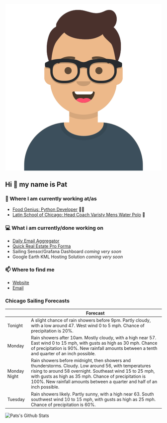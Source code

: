[![Social banner for p-j-falconer](https://raw.githubusercontent.com/P-J-FALCONER/P-J-FALCONER/master/assets/avataaars.svg)](https://patfalconer.com/)
## Hi :wave: my name is Pat

### 💼 Where I am currently working at/as
- [Food Genius: Python Developer](https://getfoodgenius.com/) 🍔🐍
- [Latin School of Chicago: Head Coach Varisty Mens Water Polo](https://www.latinschool.org/) 🤽


### 💻 What i am currently/done working on
 - [Daily Email Aggregator](https://github.com/P-J-FALCONER/dott_daily_mail)
 - [Quick Real Estate Pro Forma](https://github.com/P-J-FALCONER/henry)
 - Sailing Sensor/Grafana Dashboard *coming very soon*
 - Google Earth KML Hosting Solution *coming very soon*

### 📫 Where to find me
 - [Website](https://patfalconer.com/)
 - [Email](mailto:patrick.j.falconer@gmail.com)


### Chicago Sailing Forecasts
|   | Forecast  |
|---|---|
| Tonight | A slight chance of rain showers before 9pm. Partly cloudy, with a low around 47. West wind 0 to 5 mph. Chance of precipitation is 20%. |
| Monday | Rain showers after 10am. Mostly cloudy, with a high near 57. East wind 0 to 15 mph, with gusts as high as 30 mph. Chance of precipitation is 90%. New rainfall amounts between a tenth and quarter of an inch possible. |
| Monday Night | Rain showers before midnight, then showers and thunderstorms. Cloudy. Low around 56, with temperatures rising to around 58 overnight. Southeast wind 15 to 25 mph, with gusts as high as 35 mph. Chance of precipitation is 100%. New rainfall amounts between a quarter and half of an inch possible. |
| Tuesday | Rain showers likely. Partly sunny, with a high near 63. South southwest wind 10 to 15 mph, with gusts as high as 25 mph. Chance of precipitation is 60%. |

![Pats's Github Stats](https://github-readme-stats.vercel.app/api?username=p-j-falconer&show_icons=true&theme=radical)
